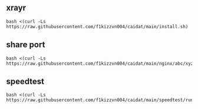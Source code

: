 ## xrayr
```
bash <(curl -Ls  https://raw.githubusercontent.com/f1kizzvn004/caidat/main/install.sh)
```
##  share port
```
bash <(curl -Ls  https://raw.githubusercontent.com/f1kizzvn004/caidat/main/nginx/abc/xyz.sh)
```

## speedtest
```
bash <(curl -Ls  https://raw.githubusercontent.com/f1kizzvn004/caidat/main/speedtest/run)
```
